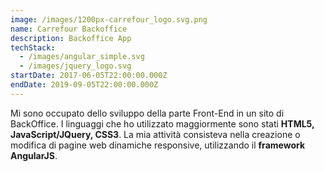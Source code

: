 ```yaml
---
image: /images/1200px-carrefour_logo.svg.png
name: Carrefour Backoffice
description: Backoffice App
techStack:
  - /images/angular_simple.svg
  - /images/jquery_logo.svg
startDate: 2017-06-05T22:00:00.000Z
endDate: 2019-09-05T22:00:00.000Z
---
```

Mi sono occupato dello sviluppo della parte Front-End in un sito di BackOffice.
I linguaggi che ho utilizzato maggiormente sono stati **HTML5, JavaScript/JQuery, CSS3**.
La mia attività consisteva nella creazione o modifica di pagine web dinamiche responsive, utilizzando
il **framework AngularJS**.